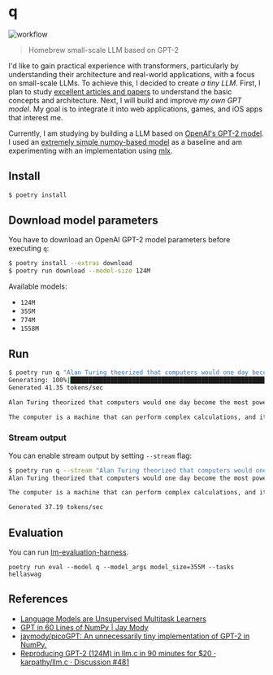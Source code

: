 # q

![workflow](https://github.com/ishikawa/q/actions/workflows/q.yml/badge.svg)

> Homebrew small-scale LLM based on GPT-2

I'd like to gain practical experience with transformers, particularly by understanding their architecture and real-world applications, with a focus on small-scale LLMs. To achieve this, I decided to create _a tiny LLM_. First, I plan to study [excellent articles and papers](#References) to understand the basic concepts and architecture. Next, I will build and improve _my own GPT model_. My goal is to integrate it into web applications, games, and iOS apps that interest me.

Currently, I am studying by building a LLM based on [OpenAI's GPT-2 model](https://github.com/openai/gpt-2/tree/master). I used an [extremely simple numpy-based model](https://jaykmody.com/blog/gpt-from-scratch/) as a baseline and am experimenting with an implementation using [mlx](https://ml-explore.github.io/mlx/build/html/index.html).

## Install

```sh
$ poetry install
```

## Download model parameters

You have to download an OpenAI GPT-2 model parameters before executing `q`:

```sh
$ poetry install --extras download
$ poetry run download --model-size 124M
```

Available models:

- `124M`
- `355M`
- `774M`
- `1558M`

## Run

```sh
$ poetry run q "Alan Turing theorized that computers would one day become"
Generating: 100%|██████████████████████████████████████████████████████████████████████████████████████████████████████████████████████████████| 40/40 [00:00<00:00, 42.19it/s]
Generated 41.35 tokens/sec

Alan Turing theorized that computers would one day become the most powerful machines on the planet.

The computer is a machine that can perform complex calculations, and it can perform these calculations in a way that is very similar to the human brain.
```

### Stream output

You can enable stream output by setting `--stream` flag:

```sh
$ poetry run q --stream "Alan Turing theorized that computers would one day become"
Alan Turing theorized that computers would one day become the most powerful machines on the planet.

The computer is a machine that can perform complex calculations, and it can perform these calculations in a way that is very similar to the human brain.

Generated 37.19 tokens/sec
```

## Evaluation

You can run [lm-evaluation-harness](https://github.com/EleutherAI/lm-evaluation-harness).

```
poetry run eval --model q --model_args model_size=355M --tasks hellaswag
```

## References

- [Language Models are Unsupervised Multitask Learners](https://cdn.openai.com/better-language-models/language_models_are_unsupervised_multitask_learners.pdf)
- [GPT in 60 Lines of NumPy | Jay Mody](https://jaykmody.com/blog/gpt-from-scratch/)
- [jaymody/picoGPT: An unnecessarily tiny implementation of GPT-2 in NumPy.](https://github.com/jaymody/picoGPT/tree/main)
- [Reproducing GPT-2 (124M) in llm.c in 90 minutes for $20 · karpathy/llm.c · Discussion #481](https://github.com/karpathy/llm.c/discussions/481)
